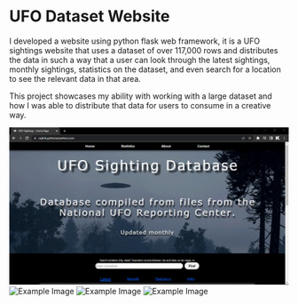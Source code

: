 # UFO Dataset Website


I developed a website using python flask web framework, it is a UFO sightings website that uses a dataset of over 117,000 rows and distributes 
the data in such a way that a user can look through the latest sightings, monthly sightings, statistics on the dataset, and even search for a 
location to see the relevant data in that area.

This project showcases my ability with working with a large dataset and how I was able to distribute that data for users to consume in a creative way.



![Example Image](/flask_app/static/images/s1.png)
![Example Image](/static/images/s2.png)
![Example Image](/static/images/s3.png)
![Example Image](/static/images/s4.png)
